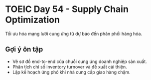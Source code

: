 # TOEIC Day 54 - Supply Chain Optimization

Tối ưu hóa mạng lưới cung ứng từ dự báo đến phân phối hàng hóa.

## Gợi ý ôn tập
- Vẽ sơ đồ end-to-end của chuỗi cung ứng doanh nghiệp sản xuất.
- Phân tích chỉ số inventory turnover và đề xuất cải thiện.
- Lập kế hoạch ứng phó khi nhà cung cấp giao hàng chậm.
